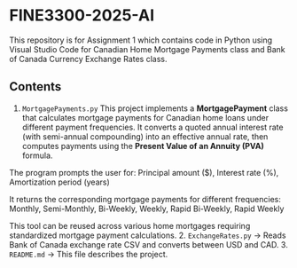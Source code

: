 # FINE3300-2025-AI
This repository is for Assignment 1 which contains code in Python using Visual Studio Code for Canadian Home Mortgage Payments class and Bank of Canada Currency Exchange Rates class.   

## Contents
1. `MortgagePayments.py` This project implements a **MortgagePayment** class that calculates mortgage payments for Canadian home loans under different payment frequencies. It converts a quoted annual interest rate (with semi-annual compounding) into an effective annual rate, then computes payments using the **Present Value of an Annuity (PVA)** formula.

The program prompts the user for: Principal amount ($), Interest rate (%), Amortization period (years)

It returns the corresponding mortgage payments for different frequencies: Monthly, Semi-Monthly, Bi-Weekly, Weekly, Rapid Bi-Weekly, Rapid Weekly  

This tool can be reused across various home mortgages requiring standardized mortgage payment calculations.
2. `ExchangeRates.py` → Reads Bank of Canada exchange rate CSV and converts between USD and CAD.
3. `README.md` → This file describes the project.

